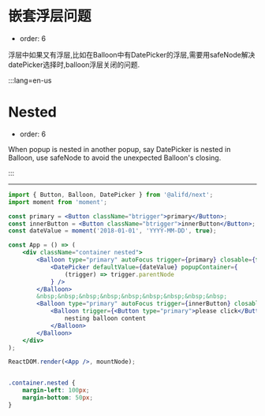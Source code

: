 # 嵌套浮层问题

- order: 6

浮层中如果又有浮层,比如在Balloon中有DatePicker的浮层,需要用safeNode解决datePicker选择时,balloon浮层关闭的问题.

:::lang=en-us
# Nested

- order: 6

When popup is nested in another popup, say DatePicker is nested in Balloon, use safeNode to avoid the unexpected Balloon's closing.

:::

---

````jsx
import { Button, Balloon, DatePicker } from '@alifd/next';
import moment from 'moment';

const primary = <Button className="btrigger">primary</Button>;
const innerButton = <Button className="btrigger">innerButton</Button>;
const dateValue = moment('2018-01-01', 'YYYY-MM-DD', true);

const App = () => (
    <div className="container nested">
        <Balloon type="primary" autoFocus trigger={primary} closable={false} triggerType="click">
            <DatePicker defaultValue={dateValue} popupContainer={
                (trigger) => trigger.parentNode
            } />
        </Balloon>
        &nbsp;&nbsp;&nbsp;&nbsp;&nbsp;&nbsp;&nbsp;&nbsp;&nbsp;
        <Balloon type="primary" autoFocus trigger={innerButton} closable={false} triggerType="click">
            <Balloon trigger={<Button type="primary">please click</Button>} popupContainer={(trigger) => trigger.parentNode} triggerType="click">
                nesting balloon content
            </Balloon>
        </Balloon>
    </div>
);

ReactDOM.render(<App />, mountNode);

````

```css

.container.nested {
    margin-left: 100px;
    margin-bottom: 50px;
}

```
